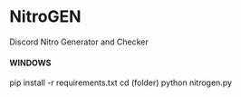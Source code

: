 # NitroGEN
Discord Nitro Generator and Checker



#### WINDOWS ####
pip install -r requirements.txt
cd (folder)
python nitrogen.py
